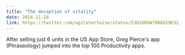 ```yaml
---
title: "The deception of vitality"
date: 2014-11-10
link: https://twitter.com/agiletortoise/status/530160947906629632
---
```

 After selling just 6 units in the US App Store, Greg Pierce's app (Phraseology) jumped into the top 100 Productivity apps.  
